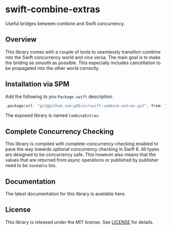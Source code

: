 # swift-combine-extras

Useful bridges between combine and Swift concurrency.

## Overview

This library comes with a couple of tools to seamlessly transition combine into the Swift
concurrency world and vice versa. The main goal is to make the briding as smooth as possible. This
especially includes cancellation to be propagated into the other world correctly.

## Installation via SPM

Add the following to you `Package.swift` description.

```Swift
.package(url: "git@github.com:pEEcor/swift-combine-extras.git", from: "0.2.0")
```

The exposed library is named `CombineExtras`.

## Complete Concurrency Checking

This library is compiled with complete-concurrency-checking enabled to pave the way towards
optional concurrency checking in Swift 6. All types are designed to be concurrency safe. This
however also means that the values that are returned from async operations or published by publisher
need to be `Sendable` too.

## Documentation

The latest documentation for this library is available here.

## License

This library is released under the MIT license. See [LICENSE](LICENSE) for details.
